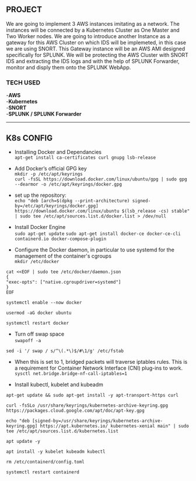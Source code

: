 ## PROJECT 

We are going to implement 3 AWS instances imitating as a network. The instances will be connected by a Kubernetes Cluster as One Master and Two Worker nodes.
We are going to introduce another Instance as a gateway for this AWS Cluster on which IDS will be implemeted, in this case we are using SNORT.
This Gateway instance will be an AWS AMI designed specifically for SPLUNK.
We will be protecting the AWS Cluster with SNORT IDS and extracting the IDS logs and with the help of SPLUNK Forwarder, monitor and disply them onto the SPLUNK WebApp.



### TECH USED

-**AWS** </br>
-**Kubernetes** </br>
-**SNORT** </br>
-**SPLUNK / SPLUNK Forwarder** </br>

__________________________________________________

## K8s CONFIG

- Installing Docker and Dependancies </br>
``apt-get install ca-certificates curl gnupg lsb-release``

- Add Docker’s official GPG key </br>
``mkdir -p /etc/apt/keyrings`` </br>
``curl -fsSL https://download.docker.com/linux/ubuntu/gpg | sudo gpg --dearmor -o /etc/apt/keyrings/docker.gpg``

- set up the repository: </br>
``echo "deb [arch=$(dpkg --print-architecture) signed-by=/etc/apt/keyrings/docker.gpg] https://download.docker.com/linux/ubuntu $(lsb_release -cs) stable" | sudo tee /etc/apt/sources.list.d/docker.list > /dev/null``


- Install Docker Engine </br>
``sudo apt-get update``
``sudo apt-get install docker-ce docker-ce-cli containerd.io docker-compose-plugin``

- Configure the Docker daemon, in particular to use systemd for the management of
the container's cgroups </br>
``mkdir /etc/docker``

```
cat <<EOF | sudo tee /etc/docker/daemon.json
{
"exec-opts": ["native.cgroupdriver=systemd"]
}
EOF
```

``systemctl enable --now docker``

``usermod -aG docker ubuntu``

``systemctl restart docker``

- Turn off swap space </br>
``swapoff -a``

``sed -i '/ swap / s/^\(.*\)$/#\1/g' /etc/fstab``

- When this is set to 1, bridged packets will traverse iptables rules. This is a requirement for Container Network Interface (CNI) plug-ins to work. </br>
``sysctl net.bridge.bridge-nf-call-iptables=1``

- Install kubectl, kubelet and kubeadm </br>
```
apt-get update && sudo apt-get install -y apt-transport-https curl

curl -fsSLo /usr/share/keyrings/kubernetes-archive-keyring.gpg https://packages.cloud.google.com/apt/doc/apt-key.gpg

echo "deb [signed-by=/usr/share/keyrings/kubernetes-archive-keyring.gpg] https://apt.kubernetes.io/ kubernetes-xenial main" | sudo tee /etc/apt/sources.list.d/kubernetes.list

apt update -y

apt install -y kubelet kubeadm kubectl

rm /etc/containerd/config.toml

systemctl restart containerd

```

